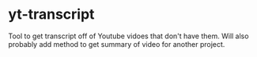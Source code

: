 # yt-transcript
Tool to get transcript off of Youtube vidoes that don't have them.
Will also probably add method to get summary of video for another project.
